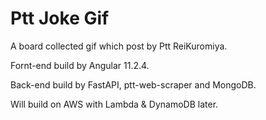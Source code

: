 # Ptt Joke Gif

A board collected gif which post by Ptt ReiKuromiya.

Fornt-end build by Angular 11.2.4.

Back-end build by FastAPI, ptt-web-scraper and MongoDB.

Will build on AWS with Lambda & DynamoDB later.